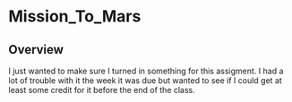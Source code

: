# Mission_To_Mars

## Overview

I just wanted to make sure I turned in something for this assigment. I had a lot of trouble with it the week it was due but wanted to see if I could get at least some credit for it before the end of the class.
